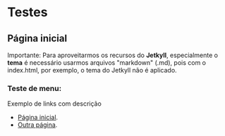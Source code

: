 # Testes

## Página inicial 

Importante: Para aproveitarmos os recursos do **Jetkyll**, especialmente o **tema** é necessário usarmos arquivos "markdown" (.md), pois com o index.html, por exemplo, o tema do Jetkyll não é aplicado.

### Teste de menu:

Exemplo de links com descrição 
- [Página inicial](https://danielramosbh74.github.io/site-testes-1/index.md).
- [Outra página](https://danielramosbh74.github.io/site-testes-1/outra-pagina/comandosgitparaatualizacao.html).

